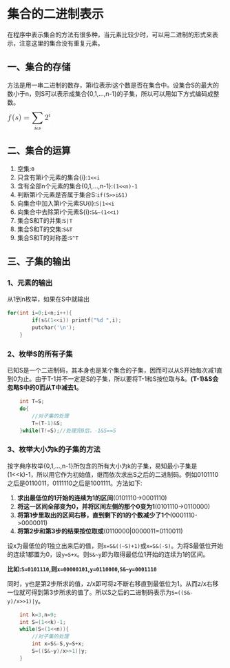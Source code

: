 # 集合的二进制表示
在程序中表示集合的方法有很多种，当元素比较少时，可以用二进制的形式来表示，注意这里的集合没有重复元素。
## 一、集合的存储
方法是用一串二进制的数存，第i位表示i这个数是否在集合中。设集合S的最大的数小于n，则S可以表示成集合{0,1,...,n-1}的子集，所以可以用如下方式编码成整数。

<img src="_image/ji_1.gif" height="40" width="100">

## 二、集合的运算
1. 空集:`0`
2. 只含有第i个元素的集合{i}:`1<<i`
3. 含有全部n个元素的集合{0,1,...,n-1}:`(1<<n)-1`
4. 判断第i个元素是否属于集合S:`if(S>>i&1)`
5. 向集合中加入第i个元素SU{i}:`S|1<<i`
6. 向集合中去除第i个元素S\{i}:`S&~(1<<i)`
7. 集合S和T的并集:`S|T`
8. 集合S和T的交集:`S&T`
9. 集合S和T的对称差:`S^T`
## 三、子集的输出
### 1、元素的输出
从1到n枚举，如果在S中就输出
```c++
for(int i=0;i<n;i++){
        if(s&(1<<i)) printf("%d ",i);
        putchar('\n');
    }
```
### 2、枚举S的所有子集
已知S是一个二进制码，其本身也是某个集合的子集，因而可以从S开始每次减1直到0为止。由于T-1并不一定是S的子集，所以要将T-1和S按位取与&。**(T-1)&S会忽略S中的0而从T中减去1。**
```c++
    int T=S;
    do{
        //对子集的处理
        T=(T-1)&S;
    }while(T!=S);//处理完0后，-1&S==S
```

### 3、枚举大小为k的子集的方法
按字典序枚举{0,1,...,n-1}所包含的所有大小为k的子集，易知最小子集是(1<<k)-1，所以用它作为初始值，继而依次求出S之后的二进制码。例如0101110之后是0110011，0111110之后是1001111。方法如下:
1. **求出最低位的1开始的连续为1的区间**(0101110->0001110)
2. **将这一区间全部变为0，并将区间左侧的那个0变为1**(0101110->0110000)
3. **将第1步里取出的区间右移，直到剩下的1的个数减少了1个**(0001110->0000011)
4. **将第2步和第3步的结果按位取或**(0110000|0000011=0110011)

设x为最低位的1独立出来后的值，则`x=S&((~S)+1)`或`x=S&(-S)`。为将S最低位开始的连续1都置为0，设`y=S+x`。则`S&~y`即为取得最低位1开始的连续为1的区间。

**比如:`S=0101110`,则`x=00000101`,`y=0110000`,`S&~y=0001110`**

同时，y也是第2步所求的值，z/x即可将z不断右移直到最低位为1。从而z/x右移一位就可得到第3步所求的值了。所以S之后的二进制码表示为`S=((S&-y)/x>>1)|y`。

```c++
    int k=3,n=9;
    int S=(1<<k)-1;
    while(S<(1<<n)){
        //对子集的处理
        int x=S&-S,y=S+x;
        S=((S&~y)/x>>1)|y;
    }
```



